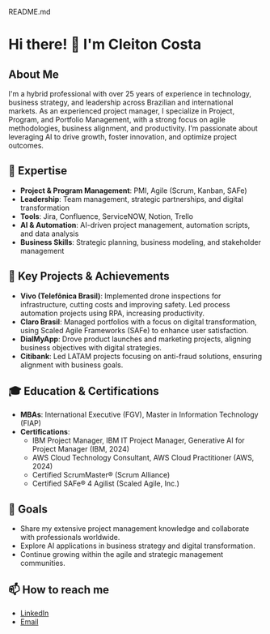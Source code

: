 README.md

# Hi there! 👋 I'm Cleiton Costa

## About Me
I'm a hybrid professional with over 25 years of experience in technology, business strategy, and leadership across Brazilian and international markets. As an experienced project manager, I specialize in Project, Program, and Portfolio Management, with a strong focus on agile methodologies, business alignment, and productivity. I’m passionate about leveraging AI to drive growth, foster innovation, and optimize project outcomes.

## 💼 Expertise
- **Project & Program Management**: PMI, Agile (Scrum, Kanban, SAFe)
- **Leadership**: Team management, strategic partnerships, and digital transformation
- **Tools**: Jira, Confluence, ServiceNOW, Notion, Trello
- **AI & Automation**: AI-driven project management, automation scripts, and data analysis
- **Business Skills**: Strategic planning, business modeling, and stakeholder management

## 🚀 Key Projects & Achievements
- **Vivo (Telefônica Brasil)**: Implemented drone inspections for infrastructure, cutting costs and improving safety. Led process automation projects using RPA, increasing productivity.
- **Claro Brasil**: Managed portfolios with a focus on digital transformation, using Scaled Agile Frameworks (SAFe) to enhance user satisfaction.
- **DialMyApp**: Drove product launches and marketing projects, aligning business objectives with digital strategies.
- **Citibank**: Led LATAM projects focusing on anti-fraud solutions, ensuring alignment with business goals.

## 🎓 Education & Certifications
- **MBAs**: International Executive (FGV), Master in Information Technology (FIAP)
- **Certifications**:
  - IBM Project Manager, IBM IT Project Manager, Generative AI for Project Manager (IBM, 2024)
  - AWS Cloud Technology Consultant, AWS Cloud Practitioner (AWS, 2024)
  - Certified ScrumMaster® (Scrum Alliance)
  - Certified SAFe® 4 Agilist (Scaled Agile, Inc.)

## 🎯 Goals
- Share my extensive project management knowledge and collaborate with professionals worldwide.
- Explore AI applications in business strategy and digital transformation.
- Continue growing within the agile and strategic management communities.

## 📫 How to reach me
- [LinkedIn](https://www.linkedin.com/in/cleitoncosta)
- [Email](mailto:cleiton_costa@yahoo.com.br)
